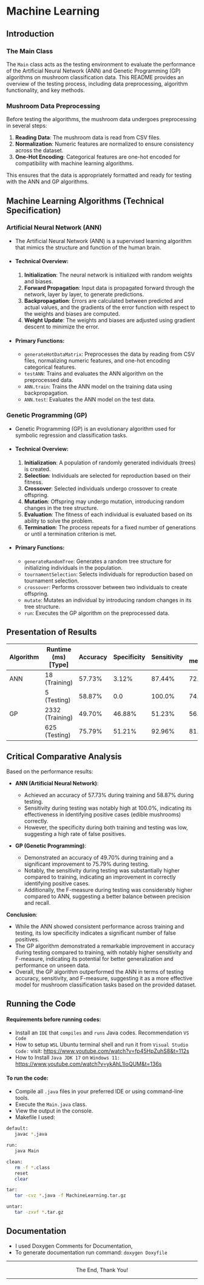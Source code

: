 # Machine Learning

## Introduction

### The Main Class

The `Main` class acts as the testing environment to evaluate the performance of the Artificial Neural Network (ANN) and Genetic Programming (GP) algorithms on mushroom classification data. This README provides an overview of the testing process, including data preprocessing, algorithm functionality, and key methods.

### Mushroom Data Preprocessing

Before testing the algorithms, the mushroom data undergoes preprocessing in several steps:

1. **Reading Data**: The mushroom data is read from CSV files.
2. **Normalization**: Numeric features are normalized to ensure consistency across the dataset.
3. **One-Hot Encoding**: Categorical features are one-hot encoded for compatibility with machine learning algorithms.

This ensures that the data is appropriately formatted and ready for testing with the ANN and GP algorithms.

## Machine Learning Algorithms (Technical Specification)

### Artificial Neural Network (ANN)

- The Artificial Neural Network (ANN) is a supervised learning algorithm that mimics the structure and function of the human brain.
- #### Technical Overview:

  1. **Initialization**: The neural network is initialized with random weights and biases.
  2. **Forward Propagation**: Input data is propagated forward through the network, layer by layer, to generate predictions.
  3. **Backpropagation**: Errors are calculated between predicted and actual values, and the gradients of the error function with respect to the weights and biases are computed.
  4. **Weight Update**: The weights and biases are adjusted using gradient descent to minimize the error.
- #### Primary Functions:

  - `generateHotDataMatrix`: Preprocesses the data by reading from CSV files, normalizing numeric features, and one-hot encoding categorical features.
  - `testANN`: Trains and evaluates the ANN algorithm on the preprocessed data.
  - `ANN.train`: Trains the ANN model on the training data using backpropagation.
  - `ANN.test`: Evaluates the ANN model on the test data.

### Genetic Programming (GP)

- Genetic Programming (GP) is an evolutionary algorithm used for symbolic regression and classification tasks.
- #### Technical Overview:

  1. **Initialization**: A population of randomly generated individuals (trees) is created.
  2. **Selection**: Individuals are selected for reproduction based on their fitness.
  3. **Crossover**: Selected individuals undergo crossover to create offspring.
  4. **Mutation**: Offspring may undergo mutation, introducing random changes in the tree structure.
  5. **Evaluation**: The fitness of each individual is evaluated based on its ability to solve the problem.
  6. **Termination**: The process repeats for a fixed number of generations or until a termination criterion is met.
- #### Primary Functions:

  - `generateRandomTree`: Generates a random tree structure for initializing individuals in the population.
  - `tournamentSelection`: Selects individuals for reproduction based on tournament selection.
  - `crossover`: Performs crossover between two individuals to create offspring.
  - `mutate`: Mutates an individual by introducing random changes in its tree structure.
  - `run`: Executes the GP algorithm on the preprocessed data.

## Presentation of Results

| Algorithm | Runtime (ms) [Type] | Accuracy | Specificity | Sensitivity | F-measure |
| --------- | ------------------- | -------- | ----------- | ----------- | --------- |
| ANN       | 18 (Training)       | 57.73%   | 3.12%       | 87.44%      | 72.83%    |
|           | 5 (Testing)         | 58.87%   | 0.0         | 100.0%      | 74.11%    |
| GP        | 2332 (Training)     | 49.70%   | 46.88%      | 51.23%      | 56.89%    |
|           | 625 (Testing)       | 75.79%   | 51.21%      | 92.96%      | 81.89%    |

## Critical Comparative Analysis

Based on the performance results:

- **ANN (Artificial Neural Network)**:

  - Achieved an accuracy of 57.73% during training and 58.87% during testing.
  - Sensitivity during testing was notably high at 100.0%, indicating its effectiveness in identifying positive cases (edible mushrooms) correctly.
  - However, the specificity during both training and testing was low, suggesting a high rate of false positives.
- **GP (Genetic Programming)**:

  - Demonstrated an accuracy of 49.70% during training and a significant improvement to 75.79% during testing.
  - Notably, the sensitivity during testing was substantially higher compared to training, indicating an improvement in correctly identifying positive cases.
  - Additionally, the F-measure during testing was considerably higher compared to ANN, suggesting a better balance between precision and recall.

**Conclusion**:

- While the ANN showed consistent performance across training and testing, its low specificity indicates a significant number of false positives.
- The GP algorithm demonstrated a remarkable improvement in accuracy during testing compared to training, with notably higher sensitivity and F-measure, indicating its potential for better generalization and performance on unseen data.
- Overall, the GP algorithm outperformed the ANN in terms of testing accuracy, sensitivity, and F-measure, suggesting it as a more effective model for mushroom classification tasks based on the provided dataset.

## Running the Code

#### Requirements before running codes:

- Install an `IDE` that `compiles` and `runs` Java codes. Recommendation `VS Code`
- How to setup `WSL` Ubuntu terminal shell and run it from `Visual Studio Code:`
  visit: https://www.youtube.com/watch?v=fp45HpZuhS8&t=112s
- How to Install `Java JDK 17` on `Windows 11:` https://www.youtube.com/watch?v=ykAhL1IoQUM&t=136s

#### To run the code:

- Compile all `.java` files in your preferred IDE or using command-line tools.
- Execute the `Main.java` class.
- View the output in the console.
- Makefile I used:

```bash
default:
   javac *.java

run:
   java Main

clean:
   rm -f *.class
   reset
   clear

tar:
   tar -cvz *.java -f MachineLearning.tar.gz

untar:
   tar -zxvf *.tar.gz
```

## Documentation

- I used Doxygen Comments for Documentation,
- To generate documentation run command: ``doxygen Doxyfile ``

---

<p align="center"> The End, Thank You! </P>

---
